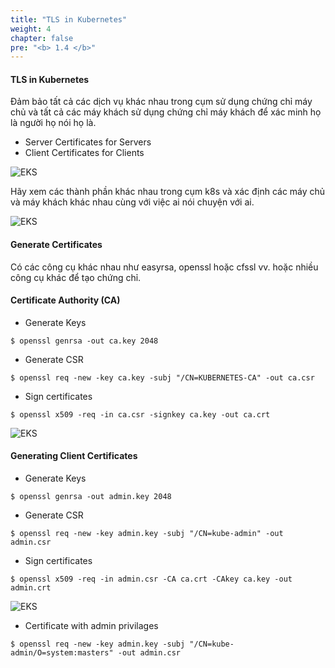 ```yaml
---
title: "TLS in Kubernetes"
weight: 4
chapter: false
pre: "<b> 1.4 </b>"
---
```


#### TLS in Kubernetes

Đảm bảo tất cả các dịch vụ khác nhau trong cụm sử dụng chứng chỉ máy chủ và tất cả các máy khách sử dụng chứng chỉ máy khách để xác minh họ là người họ nói họ là.

- Server Certificates for Servers
- Client Certificates for Clients

![EKS](/EKS-Workshop-5/images/0003/0001.png?featherlight=false&width=90pc)

Hãy xem các thành phần khác nhau trong cụm k8s và xác định các máy chủ và máy khách khác nhau cùng với việc ai nói chuyện với ai.

![EKS](/EKS-Workshop-5/images/0003/0002.png?featherlight=false&width=90pc)

#### Generate Certificates

Có các công cụ khác nhau như easyrsa, openssl hoặc cfssl vv. hoặc nhiều công cụ khác để tạo chứng chỉ.

#### Certificate Authority (CA)

- Generate Keys

```
$ openssl genrsa -out ca.key 2048
```

- Generate CSR

```
$ openssl req -new -key ca.key -subj "/CN=KUBERNETES-CA" -out ca.csr
```

- Sign certificates

```
$ openssl x509 -req -in ca.csr -signkey ca.key -out ca.crt
```

![EKS](/EKS-Workshop-5/images/0003/0003.png?featherlight=false&width=90pc)

#### Generating Client Certificates

- Generate Keys

```
$ openssl genrsa -out admin.key 2048
```

- Generate CSR

```
$ openssl req -new -key admin.key -subj "/CN=kube-admin" -out admin.csr
```

- Sign certificates

```
$ openssl x509 -req -in admin.csr -CA ca.crt -CAkey ca.key -out admin.crt
```

![EKS](/EKS-Workshop-5/images/0003/0004.png?featherlight=false&width=90pc)

- Certificate with admin privilages

```
$ openssl req -new -key admin.key -subj "/CN=kube-admin/O=system:masters" -out admin.csr
```